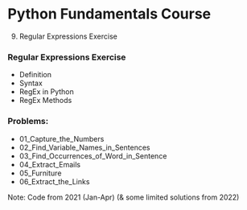 # Python Fundamentals Course
9. Regular Expressions Exercise
### Regular Expressions Exercise
- Definition
- Syntax
- RegEx in Python
- RegEx Methods

### Problems:
- 01_Capture_the_Numbers
- 02_Find_Variable_Names_in_Sentences
- 03_Find_Occurrences_of_Word_in_Sentence
- 04_Extract_Emails
- 05_Furniture
- 06_Extract_the_Links

Note: Code from 2021 (Jan-Apr) (& some limited solutions from 2022)
